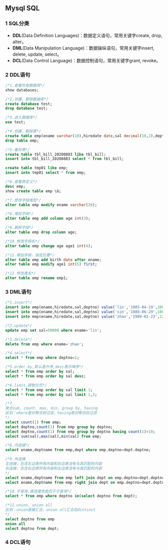 ## Mysql SQL

### 1 SQL分类

- **DDL**(Data Definition Languages)：数据定义语句，常用关键字create, drop, alter。
- **DML**(Data Manipulation Language)：数据操纵语句，常用关键字insert, delete, update, select。
- **DCL**(Data Control Language)：数据控制语句，常用关键字grant, revoke。

### 2 DDL语句

```sql
/*1.查看所有数据库*/
show databases;
```

```sql
/*2.创建、删除数据库*/
create database test;
drop database test;
```

```sql
/*3.进入数据库*/
use test;
```

```sql
/*4.创建、删除表*/
create table emp(ename varchar(10),hiredate date,sal decimal(10,2),deptno int(10));
drop table emp;
```

```sql
/*5.备份表*/
create table tbl_bill_20200803 like tbl_bill;
insert into tbl_bill_20200803 select * from tbl_bill;

create table tmp01 like emp;
insert into tmp01 select * from emp;
```

```sql
/*6.查看表定义*/
desc emp;
show create table emp \G;
```

```sql
/*7.修改字段类型*/
alter table emp modify ename varchar(20);
```

```sql
/*8.增加字段*/
alter table emp add column age int(3);
```

```sql
/*9.删除字段*/
alter table emp drop column age;
```

```sql
/*10.修改字段名*/
alter table emp change age age1 int(4);
```

```sql
/*11.增加字段，指定位置*/
alter table emp add birth date after ename;
alter table emp modify age1 int(5) first;
```

```sql
/*12.修改表名*/
alter table emp rename emp1;
```

### 3 DML语句

```sql
/*1.insert*/
insert into emp(ename,hiredate,sal,deptno) value('lin','1985-04-19',20000,1);
insert into emp(ename,hiredate,sal,deptno) value('xin','1988-06-29',10000,2);
insert into emp(ename,hiredate,sal,deptno) value('zhao','1989-01-23',12000,3);
```

```sql
/*2.update*/
update emp set sal=50000 where ename='lin';
```

```sql
/*3.delete*/
delete from emp where ename='zhao';
```

```sql
/*4.select*/
select * from emp where deptno=1;
```

```sql
/*5.order by,默认是升序,desc表示降序*/
select * from emp order by sal;
select * from emp order by sal desc;
```

```sql
/*6.limit,限制分页*/
select * from emp order by sal limit 1;
select * from emp order by sal limit 1,3;
```

```sql
/*7.
聚合sum, count, max, min, group by, having
区别：where是对聚合前过滤，having是对聚合后过滤
*/
select count(1) from emp;
select deptno,count(1) from emp group by deptno;
select deptno,count(1) from emp group by deptno having count(1)>10;
select sum(sal),max(sal),min(sal) from emp;
```

```sql
/*8.内连接*/
select ename,deptname from emp,dept where emp.deptno=dept.deptno;
```

```sql
/*9.外连接
左连接，包含左边表所有内容和右边表没有与其匹配的内容
右连接，包含右边表所有内容和左边表没有与其匹配的内容
*/
select ename,deptname from emp left join dept on emp.deptno=dept.deptno;
select ename,deptname from emp right join dept on emp.deptno=dept.deptno;
```

```sql
/*10.子查询,表连接性能优于子查询*/
select * from emp where deptno in(select deptno from dept);
```

```sql
/*11.union, union all
区别：union直接汇合，union all汇合后distinct
*/
select deptno from emp
union all
select deptno from dept;
```

### 4 DCL语句